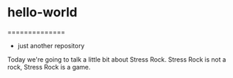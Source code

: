 # hello-world
==============
- just another repository

Today we're going to talk a little bit about Stress Rock. Stress Rock is not a rock, Stress Rock is a game. 

